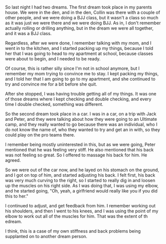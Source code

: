 So last night I had two dreams. The first dream took place in my parents house.
We were in the den, and in the den, Collin was there with a couple of other
people, and we were doing a BJJ class, but it wasn't a class so much as it was
just we were there and we were doing BJJ. As in, I don't remember actually
rolling or drilling anything, but in the dream we were all together, and it was
a BJJ class.

Regardless, after we were done, I remember talking with my mom, and I went in
to the kitchen, and I started packing up my things, because I told her that I
was going to head to my apartment at school, because classes were about to
begin, and I needed to be ready.

Of course, this is rather silly since I'm not in school anymore, but I remember
my mom trying to convince me to stay. I kept packing my things, and I told her
that I am going to go to my apartment, and she continued to try and convince me
for a bit before she quit.

After she stopped, I was having trouble getting all of my things. It was one of
those dreams where I kept checking and double checking, and every time I double
checked, something was different.

So the second dream took place in a car. I was in a car, on a trip with Jack
and Peter, and they were talking about how they were going to an Ultimate camp,
and they really wanted to go because there was an individual, who I do not know
the name of, who they wanted to try and get an in with, so they could play on
the pro teams there.

I remember being mostly uninterested in this, but as we were going, Peter
mentioned that he was feeling very stiff. He also mentioned that his back was
not feeling so great. So I offered to massage his back for him. He agreed.

So we were out of the car now, and he layed on his stomach on the ground, and I
got on top of him, and started adjusting his back. I felt first, his back was
very much curving to the right, so I started to really dig in and loosen up the
muscles on his right side. As I was doing that, I was using my elbow, and he
started going, "Oh, yeah, a girlfriend would really like you if you did this to
her."

I continued to adjust, and get feedback from him. I remember working out his
shoulders, and then I went to his knees, and I was using the point of my elbow
to work out all of the muscles for him. That was the extent of th edream.

I think, this is a case of my own stiffness and back problems being supplanted
on to another dream person.
